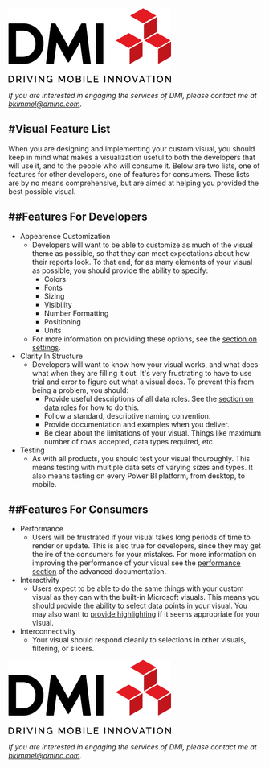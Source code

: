 [![DMI Logo](/img/DMI_Logo.png)](https://dminc.com/)

_If you are interested in engaging the services of DMI, please contact me at [bkimmel@dminc.com](mailto:bkimmel@dminc.com)._

#Visual Feature List
---

When you are designing and implementing your custom visual, you should keep in mind what makes a visualization useful to both the developers that will use it, and to the people who will consume it. Below are two lists, one of features for other developers, one of features for consumers. These lists are by no means comprehensive, but are aimed at helping you provided the best possible visual.

##Features For Developers
---

*   Appearence Customization
    *   Developers will want to be able to customize as much of the visual theme as possible, so that they can meet expectations about how their reports look. To that end, for as many elements of your visual as possible, you should provide the ability to specify:
        *   Colors
        *   Fonts
        *   Sizing
        *   Visibility
        *   Number Formatting
        *   Positioning
        *   Units
    *   For more information on providing these options, see the [section on settings](../advanced/Settings.md).
*   Clarity In Structure
    *   Developers will want to know how your visual works, and what does what when they are filling it out. It's very frustrating to have to use trial and error to figure out what a visual does. To prevent this from being a problem, you should:
        *   Provide useful descriptions of all data roles. See the [section on data roles](../capabilities/1-DataRoles.md) for how to do this.
        *   Follow a standard, descriptive naming convention.
        *   Provide documentation and examples when you deliver.
        *   Be clear about the limitations of your visual. Things like maximum number of rows accepted, data types required, etc.
*   Testing
    *   As with all products, you should test your visual thouroughly. This means testing with multiple data sets of varying sizes and types. It also means testing on every Power BI platform, from desktop, to mobile.

##Features For Consumers
---
*   Performance
    *   Users will be frustrated if your visual takes long periods of time to render or update. This is also true for developers, since they may get the ire of the consumers for your mistakes. For more information on improving the performance of your visual see the [performance section](../advanced/PerformanceConsiderations.md) of the advanced documentation.
*   Interactivity
    *   Users expect to be able to do the same things with your custom visual as they can with the built-in Microsoft visuals. This means you should provide the ability to select data points in your visual. You may also want to [provide highlighting](../capabilities/3-AdditionalSettings.md#Highlighting) if it seems appropriate for your visual.
*   Interconnectivity
    *   Your visual should respond cleanly to selections in other visuals, filtering, or slicers.

[![DMI Logo](/img/DMI_Logo.png)](https://dminc.com/)

_If you are interested in engaging the services of DMI, please contact me at [bkimmel@dminc.com](mailto:bkimmel@dminc.com)._
